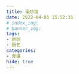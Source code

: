 ```yaml
---
title: 蛋炒饭
date: 2022-04-01 15:52:31
# index_img: 
# banner_img: 
tags:
- 原创
- 厨艺
categories: 
- 食谱
hide: true
---
```

